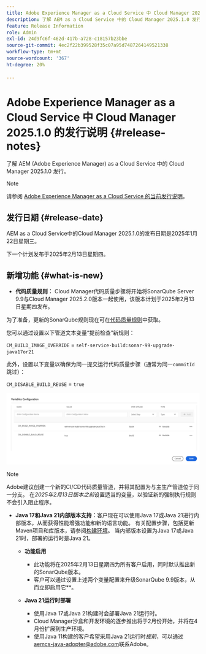 ```yaml
---
title: Adobe Experience Manager as a Cloud Service 中 Cloud Manager 2025.1.0 的发行说明
description: 了解 AEM as a Cloud Service 中的 Cloud Manager 2025.1.0 发行。
feature: Release Information
role: Admin
exl-id: 24d9fc6f-462d-417b-a728-c18157b23bbe
source-git-commit: 4ec2f22b399528f35c07a95d7487264149521338
workflow-type: tm+mt
source-wordcount: '367'
ht-degree: 20%

---
```


# Adobe Experience Manager as a Cloud Service 中 Cloud Manager 2025.1.0 的发行说明 {#release-notes}

了解 AEM (Adobe Experience Manager) as a Cloud Service 中的 Cloud Manager 2025.1.0 发行。

>[!NOTE]
>
>请参阅 [Adobe Experience Manager as a Cloud Service 的当前发行说明](/help/release-notes/release-notes-cloud/release-notes-current.md)。

## 发行日期 {#release-date}

AEM as a Cloud Service中的Cloud Manager 2025.1.0的发布日期是2025年1月22日星期三。

下一个计划发布于2025年2月13日星期四。


## 新增功能 {#what-is-new}

* **代码质量规则：** Cloud Manager代码质量步骤将开始将SonarQube Server 9.9与Cloud Manager 2025.2.0版本一起使用，该版本计划于2025年2月13日星期四发布。

为了准备，更新的SonarQube规则现在可在[代码质量规则](/help/implementing/cloud-manager/code-quality-testing.md#understanding-code-quality-rules)中获取。

您可以通过设置以下管道文本变量“提前检查”新规则：

`CM_BUILD_IMAGE_OVERRIDE` = `self-service-build:sonar-99-upgrade-java17or21`

此外，设置以下变量以确保为同一提交运行代码质量步骤（通常为同一`commitId`跳过）：

`CM_DISABLE_BUILD_REUSE` = `true`

![变量配置页面](/help/implementing/cloud-manager/release-notes/assets/variables-config.png)

>[!NOTE]
>
>Adobe建议创建一个新的CI/CD代码质量管道，并将其配置为与主生产管道位于同一分支。 在&#x200B;*2025年2月13日版本之前*&#x200B;设置适当的变量，以验证新的强制执行规则不会引入阻止程序。

* **Java 17和Java 21内部版本支持：**&#x200B;客户现在可以使用Java 17或Java 21进行内部版本，从而获得性能增强功能和新的语言功能。 有关配置步骤，包括更新Maven项目和库版本，请参阅[构建环境](/help/implementing/cloud-manager/getting-access-to-aem-in-cloud/build-environment-details.md)。 当内部版本设置为Java 17或Java 21时，部署的运行时是Java 21。

   * **功能启用**
      * 此功能将在2025年2月13日星期四为所有客户启用，同时默认推出新的SonarQube版本。
      * 客户可以通过设置上述两个变量配置来升级SonarQube 9.9版本，从而立即启用它&#x200B;**。

   * **Java 21运行时部署**
      * 使用Java 17或Java 21构建时会部署Java 21运行时。
      * Cloud Manager沙盒和开发环境的逐步推出将于2月份开始，并将在4月份扩展到生产环境。
      * 使用Java 11构建的客户希望采用Java 21运行时&#x200B;*提前*，可以通过[aemcs-java-adopter@adobe.com](mailto:aemcs-java-adopter@adobe.com)联系Adobe。


<!-- ## Early adoption program {#early-adoption}

Be a part of Cloud Manager's early adoption program and have a chance to test upcoming features. -->

<!-- ## Bug fixes -->




<!-- ## Known issues {#known-issues} -->
